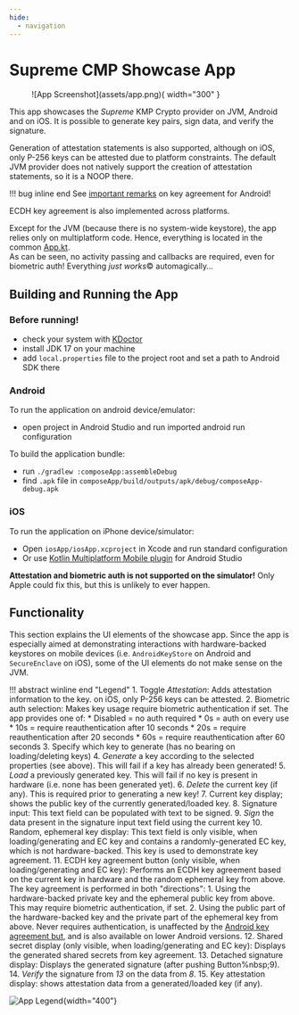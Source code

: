 ```yaml
---
hide:
  - navigation
---
```


# Supreme CMP Showcase App

<figure markdown="span">
![App Screenshot](assets/app.png){ width="300" }
</figure>


This app showcases the _Supreme_ KMP Crypto provider on JVM, Android and on iOS.
It is possible to generate key pairs, sign data, and verify the signature.

Generation of attestation statements is also supported, although on iOS, only P-256 keys can be attested due to platform constraints.
The default JVM provider does not natively support the creation of attestation statements, so it is a NOOP there.

!!! bug inline end
    See [important remarks](features.md#android-key-agreement) on key agreement for Android!

ECDH key agreement is also implemented across platforms.

Except for the JVM (because there is no system-wide keystore), the app relies only on multiplatform code.
Hence, everything is located in the common [App.kt](https://github.com/a-sit-plus/signum/blob/main/demoapp/composeApp/src/commonMain/kotlin/at/asitplus/cryptotest/App.kt).  
As can be seen, no activity passing and callbacks are required, even for biometric auth! Everything _just works_&copy; automagically…

## Building and Running the App

### Before running!
- check your system with [KDoctor](https://github.com/Kotlin/kdoctor)
- install JDK 17 on your machine
- add `local.properties` file to the project root and set a path to Android SDK there

### Android
To run the application on android device/emulator:
- open project in Android Studio and run imported android run configuration

To build the application bundle:
- run `./gradlew :composeApp:assembleDebug`
- find `.apk` file in `composeApp/build/outputs/apk/debug/composeApp-debug.apk`

### iOS
To run the application on iPhone device/simulator:
- Open `iosApp/iosApp.xcproject` in Xcode and run standard configuration
- Or use [Kotlin Multiplatform Mobile plugin](https://plugins.jetbrains.com/plugin/14936-kotlin-multiplatform-mobile) for Android Studio

**Attestation and biometric auth is not supported on the simulator!** Only Apple could fix this, but this is unlikely to ever happen.

## Functionality
This section explains the UI elements of the showcase app.
Since the app is especially aimed at demonstrating interactions with hardware-backed keystores on mobile devices
(i.e. `AndroidKeyStore` on Android and `SecureEnclave` on iOS), some of the UI elements do not make sense on the JVM.

!!! abstract winline end "Legend"
    1. Toggle _Attestation_: Adds attestation information to the key. on iOS, only P-256 keys can be attested.
    2. Biometric auth selection: Makes key usage require biometric authentication if set. The app provides one of:
        * Disabled = no auth required
        * 0s = auth on every use
        * 10s = require reauthentication after 10 seconds
        * 20s = require reauthentication after 20 seconds
        * 60s = require reauthentication after 60 seconds
    3. Specify which key to generate (has no bearing on loading/deleting keys)
    4. _Generate_ a key according to the selected properties (see above). This will fail if a key has already been generated!
    5. _Load_ a previously generated key. This will fail if no key is present in hardware (i.e. none has been generated yet).
    6. _Delete_ the current key (if any). This is required prior to generating a new key!
    7. Current key display; shows the public key of the currently generated/loaded key.
    8. Signature input: This text field can be populated with text to be signed.
    9. _Sign_ the data present in the signature input text field using the current key
    10. Random, ephemeral key display: This text field is only visible, when loading/generating and EC key and contains a randomly-generated
    EC key, which is not hardware-backed. This key is used to demonstrate key agreement.
    11. ECDH key agreement button (only visible, when loading/generating and EC key): Performs an ECDH key agreement based on the current key in hardware and the random ephemeral key from above.
    The key agreement is performed in both "directions":
        1. Using the hardware-backed private key and the ephemeral public key from above. This may require biometric authentication, if set.
        2. Using the public part of the hardware-backed key and the private part of the ephemeral key from above. Never requires authentication,
        is unaffected by the [Android key agreement but](features.md#android-key-agreement), and is also available on lower Android versions.
    12. Shared secret display (only visible, when loading/generating and EC key): Displays the generated shared secrets from key agreement.
    13. Detached signature display: Displays the generated signature (after pushing Button%nbsp;9).
    14. _Verify_ the signature from _13_ on the data from _8_.
    15. Key attestation display: shows attestation data from a generated/loaded key (if any).

![App Legend](assets/legend.png){width="400"}



